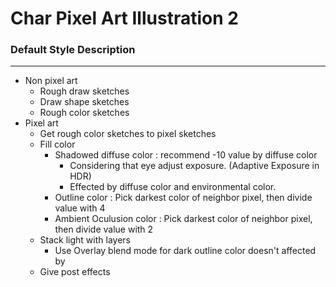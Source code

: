 # Char Pixel Art Illustration 2

### Default Style Description
---
- Non pixel art
	- Rough draw sketches
	- Draw shape sketches
	- Rough color sketches
- Pixel art
	- Get rough color sketches to pixel sketches
	- Fill color
		- Shadowed diffuse color : recommend -10 value by diffuse color
			- Considering that eye adjust exposure. (Adaptive Exposure in HDR)
			- Effected by diffuse color and environmental color.
		- Outline color : Pick darkest color of neighbor pixel, then divide value with 4
		- Ambient Oculusion color : Pick darkest color of neighbor pixel, then divide value with 2
	- Stack light with layers
		- Use Overlay blend mode for dark outline color doesn't affected by 
	- Give post effects
